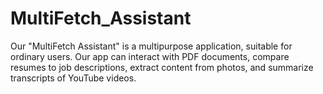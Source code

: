 # MultiFetch_Assistant
Our "MultiFetch Assistant" is a multipurpose application, suitable for ordinary users. Our app can interact with PDF documents, compare resumes to job descriptions, extract content from photos, and summarize transcripts of YouTube videos.
